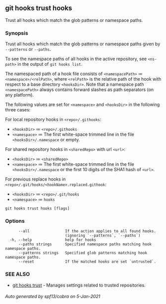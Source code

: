 ## git hooks trust hooks

Trust all hooks which match the glob patterns or namespace paths.

### Synopsis

Trust all hooks which match the glob patterns or namespace paths given
by `--patterns` or `--paths`.

To see the namespace paths of all hooks in the active repository,
see `<ns-path>` in the output of `git hooks list`.

The namespaced path of a hook file consists of
`<namespacePath>` ≔ `<namespace>/<relPath>`, where `<relPath>` is the
relative path of the hook with respect to a base directory
`<hooksDir>`.
Note that a namespace path `<namespacePath>` always contains
forward slashes as path separators (on any platform).

The following values are set for `<namespace>` and `<hooksDir>`
in the following three cases:

For local repository hooks in `<repo>/.githooks`:

- `<hooksDir>`  ≔ `<repo>/.githooks`
- `<namespace>` ≔ The first white-space trimmed line in the
                   file `<hooksDir>/.namespace` or empty.

For shared repository hooks in `<sharedRepo>` with url `<url>`:

- `<hooksDir>`  ≔ `<sharedRepo>`
- `<namespace>` ≔ The first white-space trimmed line in the
                    file `<hooksDir>/.namespace` or the first 10 digits
					of the SHA1 hash of `<url>`.

For previous replace hooks in `<repo>/.git/hooks/<hookName>.replaced.githook`:

- `<hooksDir>`  ≔ `<repo>/.git/hooks`
- `<namespace>` ≔ `hooks`

```
git hooks trust hooks [flags]
```

### Options

```
      --all                If the action applies to all found hooks.
                           (ignoring `--patterns`, `--paths`)
  -h, --help               help for hooks
      --paths strings      Specified namespace paths matching hook namespace paths.
      --patterns strings   Specified glob patterns matching hook namespace paths.
      --reset              If the matched hooks are set `untrusted`.
```

### SEE ALSO

* [git hooks trust](git_hooks_trust.md)	 - Manages settings related to trusted repositories.

###### Auto generated by spf13/cobra on 5-Jan-2021
